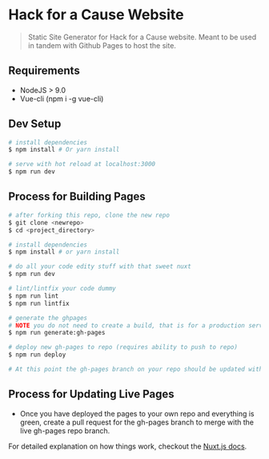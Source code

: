 # Hack for a Cause Website

> Static Site Generator for Hack for a Cause website. Meant to be used in tandem with Github Pages to host the site.

## Requirements
* NodeJS > 9.0
* Vue-cli (npm i -g vue-cli)

## Dev Setup

``` bash
# install dependencies
$ npm install # Or yarn install

# serve with hot reload at localhost:3000
$ npm run dev
```

## Process for Building Pages

``` bash
# after forking this repo, clone the new repo
$ git clone <newrepo>
$ cd <project_directory>

# install dependencies
$ npm install # or yarn install

# do all your code edity stuff with that sweet nuxt
$ npm run dev

# lint/lintfix your code dummy
$ npm run lint
$ npm run lintfix

# generate the ghpages
# NOTE you do not need to create a build, that is for a production server and not for static pages.
$ npm run generate:gh-pages

# deploy new gh-pages to repo (requires ability to push to repo)
$ npm run deploy

# At this point the gh-pages branch on your repo should be updated with the newly generated pages.
```

## Process for Updating Live Pages
* Once you have deployed the pages to your own repo and everything is green, create a pull request for the gh-pages branch to merge with the live gh-pages repo branch.

For detailed explanation on how things work, checkout the [Nuxt.js docs](https://github.com/nuxt/nuxt.js).
